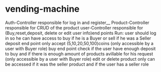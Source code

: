 # vending-machine
Auth-Controller  responsible for log in and register__
 Product-Controller  responsible for CRUD of the product
user-Controller  responsible for (Buy,reset,deposit, delete or edit user info)end points
Run:
user should log in so he can have access to buy if he is a Buyer or sell if he was a Seller
deposit end point only accept (5,10,20,50,100)coins (only accessible  by a user with Buyer role)
buy end point check if the user have enough deposit to buy and if there is enough amount of products avillable for his request (only accessible  by a user with Buyer role)
edit or delete product only can be accessed if it was the seller product and if the user has a seller role
